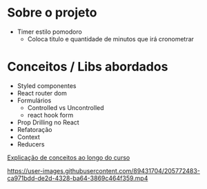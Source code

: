 # Sobre o projeto
- Timer estilo pomodoro
  - Coloca titulo e quantidade de minutos que irá cronometrar

# Conceitos / Libs abordados
- Styled componentes
- React router dom
- Formulários
  - Controlled vs Uncontrolled
  - react hook form
- Prop Drilling no React
- Refatoração
- Context
- Reducers

<a href="./explicacao.md">Explicação de conceitos ao longo do curso</a>

https://user-images.githubusercontent.com/89431704/205772483-ca971bdd-de2d-4328-ba64-3869c464f359.mp4

